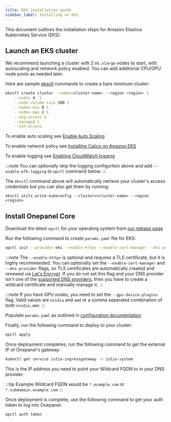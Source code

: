 ```yaml
---
title: EKS installation guide
sidebar_label: Installing on EKS
---
```


This document outlines the installation steps for Amazon Elastice Kubernetes Service (EKS).

## Launch an EKS cluster
We recommend launching a cluster with 2 `m5.xlarge` nodes to start, with autoscaling and network policy enabled. You can add additional CPU/GPU node pools as needed later.

Here are sample [eksctl](https://eksctl.io/introduction/installation/) commands to create a bare minimum cluster:

```bash
eksctl create cluster --name=<cluster-name> --region <region> \
    --nodes 4  \
    --node-volume-size 100 \
    --nodes-min 0 \
    --nodes-max 2 \
    --asg-access \
    --managed \
    --ssh-access
```
To enable auto scaling see [Enable Auto Scaling](https://eksctl.io/usage/autoscaling/)

To enable network policy see [Installing Calico on Amazon EKS](https://docs.aws.amazon.com/eks/latest/userguide/calico.html)

To enable logging see [Enabling CloudWatch logging](https://eksctl.io/usage/cloudwatch-cluster-logging/)

:::note
You can optionally skip the logging configurtion above and add `--enable-efk-logging` to `opctl` command below.
:::

The `eksctl` command above will automatically retrieve your cluster's access credentials but you can also get them by running:

```
eksctl utils write-kubeconfig --cluster=<cluster-name> --region <region>
```

## Install Onepanel Core
Download the latest `opctl` for your operating system from [our release page](https://github.com/onepanelio/cli/releases/latest)

Run the following command to create `params.yaml` file for EKS:

```bash
opctl init --provider eks --enable-https --enable-cert-manager --dns-provider <dns-provider>
```

:::note
The `--enable-https` is optional and requires a TLS certificate, but it is highly recommended. You can optionally set the `--enable-cert-manager` and `--dns-provider` flags, so TLS certificates are automatically created and renewed via [Let's Encrypt](https://letsencrypt.org/). If you do not set this flag and your DNS provider isn't one of the [supported DNS providers](), then you have to create a wildcard certificate and manually manage it.
:::

:::note
If you have GPU nodes, you need to set the `--gpu-device-plugins` flag. Valid values are `nvidia` and `amd` or a comma separated combination of both `nvidia,amd`.
:::

Populate `params.yaml` as outlined in [configuration documentation](installation-guides/configuration)

Finally, run the following command to deploy to your cluster:

```bash
opctl apply
```

Once deployment completes, run the following command to get the external IP of Onepanel's gateway:

```bash
kubectl get service istio-ingressgateway -n istio-system
```

This is the IP address you need to point your Wildcard FQDN to in your DNS provider.

:::tip
Example Wildcard FQDN would be `*.example.com` or `*.subdomain.example.com`
:::

Once deployment is complete, use the follownig command to get your auth token to log into Onepanel:

```bash
opctl auth token
```

